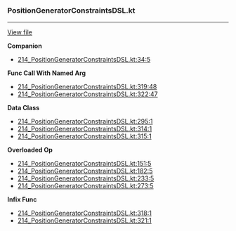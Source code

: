### PositionGeneratorConstraintsDSL.kt
---
[View file](../../precision_analyzed/214_PositionGeneratorConstraintsDSL.kt)

**Companion**

 - [214_PositionGeneratorConstraintsDSL.kt:34:5](../../precision_analyzed/214_PositionGeneratorConstraintsDSL.kt#L34)

**Func Call With Named Arg**

 - [214_PositionGeneratorConstraintsDSL.kt:319:48](../../precision_analyzed/214_PositionGeneratorConstraintsDSL.kt#L319)
 - [214_PositionGeneratorConstraintsDSL.kt:322:47](../../precision_analyzed/214_PositionGeneratorConstraintsDSL.kt#L322)

**Data Class**

 - [214_PositionGeneratorConstraintsDSL.kt:295:1](../../precision_analyzed/214_PositionGeneratorConstraintsDSL.kt#L295)
 - [214_PositionGeneratorConstraintsDSL.kt:314:1](../../precision_analyzed/214_PositionGeneratorConstraintsDSL.kt#L314)
 - [214_PositionGeneratorConstraintsDSL.kt:315:1](../../precision_analyzed/214_PositionGeneratorConstraintsDSL.kt#L315)

**Overloaded Op**

 - [214_PositionGeneratorConstraintsDSL.kt:151:5](../../precision_analyzed/214_PositionGeneratorConstraintsDSL.kt#L151)
 - [214_PositionGeneratorConstraintsDSL.kt:182:5](../../precision_analyzed/214_PositionGeneratorConstraintsDSL.kt#L182)
 - [214_PositionGeneratorConstraintsDSL.kt:233:5](../../precision_analyzed/214_PositionGeneratorConstraintsDSL.kt#L233)
 - [214_PositionGeneratorConstraintsDSL.kt:273:5](../../precision_analyzed/214_PositionGeneratorConstraintsDSL.kt#L273)

**Infix Func**

 - [214_PositionGeneratorConstraintsDSL.kt:318:1](../../precision_analyzed/214_PositionGeneratorConstraintsDSL.kt#L318)
 - [214_PositionGeneratorConstraintsDSL.kt:321:1](../../precision_analyzed/214_PositionGeneratorConstraintsDSL.kt#L321)
